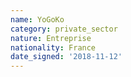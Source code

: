 ```yaml
---
name: YoGoKo
category: private_sector
nature: Entreprise
nationality: France
date_signed: '2018-11-12'
---
```

    